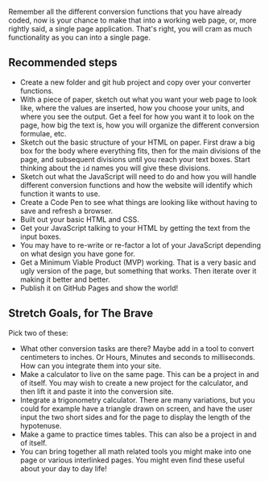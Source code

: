 Remember all the different conversion functions that you have already coded, now is your chance to make that into a working web page, or, more rightly said, a single page application. That's right, you will cram as much functionality as you can into a single page.

## Recommended steps

- Create a new folder and git hub project and copy over your converter functions.
- With a piece of paper, sketch out what you want your web page to look like, where the values are inserted, how you choose your units, and where you see the output. Get a feel for how you want it to look on the page, how big the text is, how you will organize the different conversion formulae, etc.
- Sketch out the basic structure of your HTML on paper. First draw a big box for the body where everything fits, then for the main divisions of the page, and subsequent divisions until you reach your text boxes. Start thinking about the `id` names you will give these divisions.
- Sketch out what the JavaScript will need to do and how you will handle different conversion functions and how the website will identify which function it wants to use.
- Create a Code Pen to see what things are looking like without having to save and refresh a browser.
- Built out your basic HTML and CSS.
- Get your JavaScript talking to your HTML by getting the text from the input boxes.
- You may have to re-write or re-factor a lot of your JavaScript depending on what design you have gone for.
- Get a Minimum Viable Product (MVP) working. That is a very basic and ugly version of the page, but something that works. Then iterate over it making it better and better.
- Publish it on GitHub Pages and show the world!

## Stretch Goals, for The Brave

Pick two of these:

- What other conversion tasks are there? Maybe add in a tool to convert centimeters to inches. Or Hours, Minutes and seconds to milliseconds. How can you integrate them into your site.
- Make a calculator to live on the same page. This can be a project in and of itself. You may wish to create a new project for the calculator, and then lift it and paste it into the conversion site.
- Integrate a trigonometry calculator. There are many variations, but you could for example have a triangle drawn on screen, and have the user input the two short sides and for the page to display the length of the hypotenuse.
- Make a game to practice times tables. This can also be a project in and of itself.
- You can bring together all math related tools you might make into one page or various interlinked pages. You might even find these useful about your day to day life!
